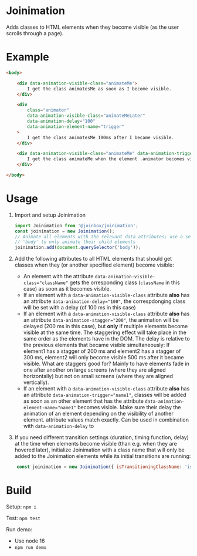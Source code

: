 # Joinimation

Adds classes to HTML elements when they become visible (as the user scrolls through a page).

# Example

```html
<body>

    <div data-animation-visible-class="animateMe">
        I get the class animatesMe as soon as I become visible.
    </div>

    <div
        class="animator"
        data-animation-visible-class="animateMeLater"
        data-animation-delay="100"
        data-animation-element-name="trigger"
    >
        I get the class animatesMe 100ms after I became visible.
    </div>

    <div data-animation-visible-class="animateMe" data-animation-trigger="trigger">
        I get the class animateMe when the element .animator becomes visible.
    </div>

</body>
```

# Usage

1. Import and setup Joinimation
    ```javascript
    import Joinimation from '@joinbox/joinimation';
    const joinimation = new Joinimation();
    // Animate all elements with the relevant data attributes; use a selector different than
    // 'body' to only animate their child elements
    joinimation.add(document.querySelector('body'));
    ````

2. Add the following attributes to all HTML elements that should get classes when they (or another
   specified element) become visible:

    - An element with the attribute `data-animation-visible-class="className"` gets the 
      orresponding class (`className` in this case) as soon as it becomes visible.
    - If an element with a `data-animation-visible-class` attribute **also** has an attribute
      `data-animation-delay="100"`, the correspdonging class will be set with a delay (of 100 ms
      in this case)
    - If an element with a `data-animation-visible-class` attribute **also** has an attribute
      `data-animation-stagger="200"`, the animation will be delayed (200 ms in this case), but
      **only** if multiple elements become visible at the same time. The staggering effect will 
      take place in the same order as the elements have in the DOM. The delay is relative to the 
      previous elements that became visible simultaneously: If element1 has a stagger of 200 ms and
      element2 has a stagger of 300 ms, element2 will only become visible 500 ms after it
      became visible. What are staggers good for? Mainly to have elements fade in one after another
      on large screens (where they are aligned horizontally) but not on small screens (where
      they are aligned vertically).
    - If an element with a `data-animation-visible-class` attribute **also** has an attribute 
      `data-animation-trigger="name1"`, classes will be added as soon as an other element that
      has the attribute `data-animation-element-name="name1"` becomes visible. Make sure their
      delay the animation of an element depending on the visibility of another element.
      attribute values match exactly. Can be used in combination with `data-animation-delay` to

3. If you need different transition settings (duration, timing function, delay) at the time when
elements become visible (than e.g. when they are hovered later), initialize Joinimation with
a class name that will only be added to the Joinimation elements while its initial transitions are 
running:
```javascript
    const joinimation = new Joinimation({ isTransitioningClassName: 'isTransitioning' });
```


# Build

Setup: `npm i`

Test: `npm test`

Run demo:
- Use node 16
- `npm run demo`
